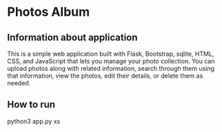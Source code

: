 # Photos Album
## Information about application
This is a simple web application built with Flask, Bootstrap, sqlite, HTML, CSS, and JavaScript that lets you manage your photo collection. You can upload photos along with related information, search through them using that information, view the photos, edit their details, or delete them as needed.
## How to run
python3 app.py
xs